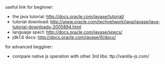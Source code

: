 useful link for beginner:

- the java tutorial: http://docs.oracle.com/javase/tutorial/
- tutorial download: http://www.oracle.com/technetwork/java/javase/java-tutorial-downloads-2005894.html
- language spect: http://docs.oracle.com/javase/specs/
- jdk1.6 docs: http://docs.oracle.com/javase/6/docs/

for advanced begginer:

- compare native js operation with other 3rd libs: ttp://vanilla-js.com/

